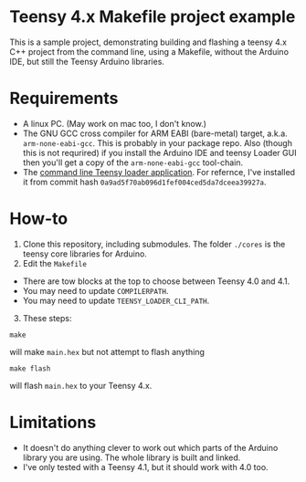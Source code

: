 # Teensy 4.x Makefile project example

This is a sample project, demonstrating building and flashing a teensy 4.x C++
project from the command line, using a Makefile, without the Arduino IDE, but
still the Teensy Arduino libraries.

# Requirements

- A linux PC. (May work on mac too, I don't know.)
- The GNU GCC cross compiler for ARM EABI (bare-metal) target, a.k.a.
`arm-none-eabi-gcc`. This is probably in your package repo. Also (though this
is not requrired) if you install the Arduino IDE and teensy Loader GUI then
you'll get a copy of the `arm-none-eabi-gcc` tool-chain.
- The [command line Teensy loader application](https://github.com/PaulStoffregen/teensy_loader_cli).
For refernce, I've installed it from commit hash `0a9ad5f70ab096d1fef004ced5da7dceea39927a`.

# How-to

1. Clone this repository, including submodules. The folder `./cores` is the
teensy core libraries for Arduino.
2. Edit the `Makefile`
  - There are tow blocks at the top to choose between Teensy 4.0 and 4.1.
  - You may need to update `COMPILERPATH`.
  - You may need to update `TEENSY_LOADER_CLI_PATH`.
3. These steps:

```shell
make
```

will make `main.hex` but not attempt to flash anything

```shell
make flash
```

will flash `main.hex` to your Teensy 4.x.

# Limitations

- It doesn't do anything clever to work out which parts of the Arduino library
you are using. The whole library is built and linked.
- I've only tested with a Teensy 4.1, but it should work with 4.0 too.

